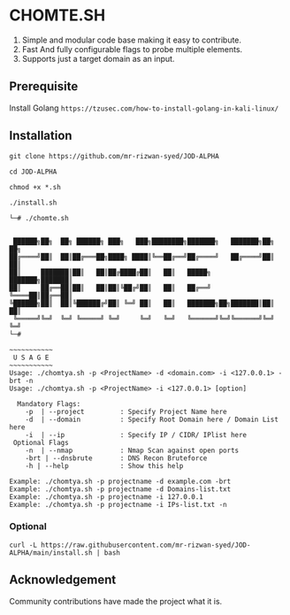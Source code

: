 # CHOMTE.SH

1. Simple and modular code base making it easy to contribute.
2. Fast And fully configurable flags to probe multiple elements.
3. Supports just a target domain as an input.

## Prerequisite
Install Golang
`https://tzusec.com/how-to-install-golang-in-kali-linux/`

## Installation 

`git clone https://github.com/mr-rizwan-syed/JOD-ALPHA`

`cd JOD-ALPHA`

`chmod +x *.sh`

`./install.sh`

```
└─# ./chomte.sh


 ██████╗██╗  ██╗ ██████╗ ███╗   ███╗████████╗███████╗   ███████╗██╗  ██╗
██╔════╝██║  ██║██╔═══██╗████╗ ████║╚══██╔══╝██╔════╝   ██╔════╝██║  ██║
██║     ███████║██║   ██║██╔████╔██║   ██║   █████╗     ███████╗███████║
██║     ██╔══██║██║   ██║██║╚██╔╝██║   ██║   ██╔══╝     ╚════██║██╔══██║
╚██████╗██║  ██║╚██████╔╝██║ ╚═╝ ██║   ██║   ███████╗██╗███████║██║  ██║
 ╚═════╝╚═╝  ╚═╝ ╚═════╝ ╚═╝     ╚═╝   ╚═╝   ╚══════╝╚═╝╚══════╝╚═╝  ╚═╝
└─#

~~~~~~~~~~~
 U S A G E
~~~~~~~~~~~
Usage: ./chomtya.sh -p <ProjectName> -d <domain.com> -i <127.0.0.1> -brt -n
Usage: ./chomtya.sh -p <ProjectName> -i <127.0.0.1> [option]

  Mandatory Flags:
    -p  | --project         : Specify Project Name here
    -d  | --domain          : Specify Root Domain here / Domain List here
    -i  | --ip              : Specify IP / CIDR/ IPlist here
 Optional Flags
    -n  | --nmap            : Nmap Scan against open ports
    -brt | --dnsbrute       : DNS Recon Bruteforce
    -h | --help             : Show this help

Example: ./chomtya.sh -p projectname -d example.com -brt
Example: ./chomtya.sh -p projectname -d Domains-list.txt
Example: ./chomtya.sh -p projectname -i 127.0.0.1
Example: ./chomtya.sh -p projectname -i IPs-list.txt -n

```

### Optional
`curl -L https://raw.githubusercontent.com/mr-rizwan-syed/JOD-ALPHA/main/install.sh | bash`

## Acknowledgement

Community contributions have made the project what it is.
